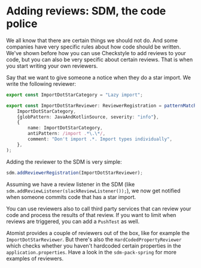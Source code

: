 # Adding reviews: SDM, the code police

We all know that there are certain things we should not do. And some companies have very specific rules about how code should be written. We've shown before how you can use Checkstyle to add reviews to your code, but you can also be very specific about certain reviews. That is when you start writing your own reviewers.

Say that we want to give someone a notice when they do a star import. We write the following reviewer:

``` typescript
export const ImportDotStarCategory = "Lazy import";

export const ImportDotStarReviewer: ReviewerRegistration = patternMatchReviewer(
    ImportDotStarCategory,
    {globPattern: JavaAndKotlinSource, severity: "info"},
    {
        name: ImportDotStarCategory,
        antiPattern: /import .*\.\*/,
        comment: "Don't import .*. Import types individually",
    },
);
```

Adding the reviewer to the SDM is very simple:

``` typescript
sdm.addReviewerRegistration(ImportDotStarReviewer);
```

Assuming we have a review listener in the SDM (like `sdm.addReviewListener(slackReviewListener());`), we now get notified when someone commits code that has a star import.

You can use reviewers also to call third party services that can review your code and process the results of that review. If you want to limit when reviews are triggered, you can add a `PushTest` as well.

Atomist provides a couple of reviewers out of the box, like for example the `ImportDotStarReviewer`. But there's also the `HardCodedPropertyReviewer` which checks whether you haven't hardcoded certain properties in the `application.properties`. Have a look in the `sdm-pack-spring` for more examples of reviewers.






